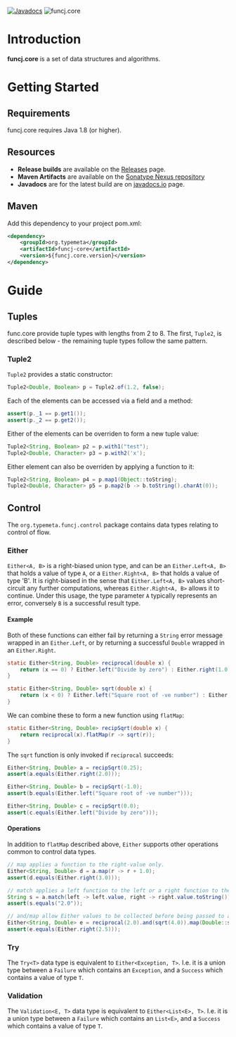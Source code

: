 [![Javadocs](http://www.javadoc.io/badge/org.typemeta/funcj-core.svg)](http://www.javadoc.io/doc/org.typemeta/funcj-core)
![funcj.core](https://github.com/typemeta/funcj/blob/master/core/resources/funcj-core.png)

# Introduction

**funcj.core** is a set of data structures and algorithms.

# Getting Started

## Requirements

funcj.core requires Java 1.8 (or higher).

## Resources

* **Release builds** are available on the [Releases](https://github.com/typemeta/funcj/releases) page.
* **Maven Artifacts** are available on the [Sonatype Nexus repository](https://repository.sonatype.org/#nexus-search;quick~funcj.core)
* **Javadocs** are for the latest build are on [javadocs.io](http://www.javadoc.io/doc/org.typemeta/funcj-core) page.

## Maven

Add this dependency to your project pom.xml:

```xml
<dependency>
    <groupId>org.typemeta</groupId>
    <artifactId>funcj-core</artifactId>
    <version>${funcj.core.version}</version>
</dependency>
```

# Guide

## Tuples

func.core provide tuple types with lengths from 2 to 8.
The first, `Tuple2`, is described below - the remaining tuple types follow the same pattern.

### Tuple2

`Tuple2` provides a static constructor:

```Java
Tuple2<Double, Boolean> p = Tuple2.of(1.2, false);
```

Each of the elements can be accessed via a field and a method:

```Java
assert(p._1 == p.get1());
assert(p._2 == p.get2());
```

Either of the elements can be overriden to form a new tuple value:

```Java
Tuple2<String, Boolean> p2 = p.with1("test");
Tuple2<Double, Character> p3 = p.with2('x');
```

Either element can also be overriden by applying a function to it:

```Java
Tuple2<String, Boolean> p4 = p.map1(Object::toString);
Tuple2<Double, Character> p5 = p.map2(b -> b.toString().charAt(0));
```

## Control

The `org.typemeta.funcj.control` package contains data types relating to control of flow.

### Either

`Either<A, B>` is a right-biased union type,
and can be an `Either.Left<A, B>` that holds a value of type `A`,
or a `Either.Right<A, B>` that holds a value of type 'B'.
It is right-biased in the sense that `Either.Left<A, B>` values short-circuit any further computations,
whereas `Either.Right<A, B>` allows it to continue.
Under this usage, the type parameter `A` typically represents an error,
conversely `B` is a successful result type.

#### Example

Both of these functions can either fail by returning a `String` error message wrapped in an `Either.Left`,
or by returning a successful `Double` wrapped in an `Either.Right`.

```Java
static Either<String, Double> reciprocal(double x) {
    return (x == 0) ? Either.left("Divide by zero") : Either.right(1.0 / x);
}

static Either<String, Double> sqrt(double x) {
    return (x < 0) ? Either.left("Square root of -ve number") : Either.right(Math.sqrt(x));
}
```

We can combine these to form a new function using `flatMap`:

```Java
static Either<String, Double> recipSqrt(double x) {
    return reciprocal(x).flatMap(r -> sqrt(r));
}
```

The `sqrt` function is only invoked if `reciprocal` succeeds:

```Java
Either<String, Double> a = recipSqrt(0.25);
assert(a.equals(Either.right(2.0)));

Either<String, Double> b = recipSqrt(-1.0);
assert(b.equals(Either.left("Square root of -ve number")));

Either<String, Double> c = recipSqrt(0.0);
assert(c.equals(Either.left("Divide by zero")));
```

#### Operations

In addition to `flatMap` described above,
`Either` supports other operations common to control data types.

```Java
// map applies a function to the right-value only.
Either<String, Double> d = a.map(r -> r + 1.0);
assert(d.equals(Either.right(3.0)));

// match applies a left function to the left or a right function to the right value
String s = a.match(left -> left.value, right -> right.value.toString());
assert(s.equals("2.0"));

// and/map allow Either values to be collected before being passed to a function.
Either<String, Double> e = reciprocal(2.0).and(sqrt(4.0)).map(Double::sum);
assert(e.equals(Either.right(2.5)));
```

### Try

The `Try<T>` data type is equivalent to `Either<Exception, T>`.
I.e. it is a union type between a `Failure` which contains an `Exception`,
and a `Success` which contains a value of type `T`.

### Validation

The `Validation<E, T>` data type is equivalent to `Either<List<E>, T>`.
I.e. it is a union type between a `Failure` which contains an `List<E>`,
and a `Success` which contains a value of type `T`.
